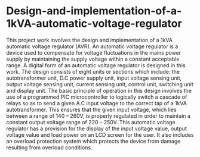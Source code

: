 # Design-and-implementation-of-a-1kVA-automatic-voltage-regulator
This project work involves the design and implementation of a 1kVA automatic voltage regulator (AVR). An automatic voltage regulator is a device used to compensate for voltage fluctuations in the mains power supply by maintaining the supply voltage within a constant acceptable range. A digital form of an automatic voltage regulator is designed in this work. The design consists of eight units or sections which include: the autotransformer unit, D.C power supply unit, input voltage sensing unit, output voltage sensing unit, current sensing unit, control unit, switching unit and display unit. The basic principle of operation in this design involves the use of a programmed PIC microcontroller to logically switch a cascade of relays so as to send a given A.C input voltage to the correct tap of a 1kVA autotransformer. This ensures that the given input voltage, which lies between a range of 140 – 260V, is properly regulated in order to maintain a constant output voltage range of 220 – 250V. This automatic voltage regulator has a provision for the display of the input voltage value, output voltage value and load power on an LCD screen for the user. It also includes an overload protection system which protects the device from damage resulting from overload conditions.
